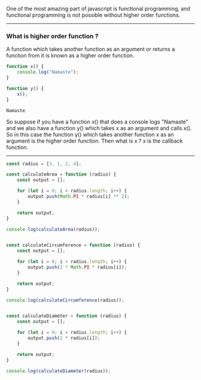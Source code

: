 One of the most amazing part of javascript is functional programming, and functional programming is not possible without higher order functions. 

---

### What is higher order function ?
A function which takes another function as an argument or returns a function from it is known as a higher order function. 

```js
function x() {
    console.log("Namaste");
}

function y() {
    x();
}
```

```
Namaste
```


So suppose if you have a function x() that does a console logs "Namaste" and we also have a function y() which takes x as an argument and calls x(). So in this case the function y() which takes another function x as an argument is the higher order function. Then what is x ? x is the callback function.

---

```js 
const radius = [3, 1, 2, 4];

const calculateArea = function (radius) {
    const output = [];

    for (let i = 0; i < radius.length; i++) {
        output.push(Math.PI * radius[i] ** 2);
    }

    return output;
}

console.log(calculateArea(radius));


const calculateCircumference = function (radius) {
    const output = [];

    for (let i = 0; i < radius.length; i++) {
        output.push(2 * Math.PI * radius[i]);
    }

    return output;
}

console.log(calculateCircumference(radius));


const calculateDiameter = function (radius) {
    const output = [];

    for (let i = 0; i < radius.length; i++) {
        output.push(2 * radius[i]);
    }

    return output;
}

console.log(calculateDiameter(radius));
```

